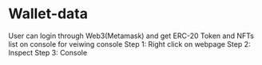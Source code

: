 # Wallet-data
User can login through Web3(Metamask)  and get ERC-20 Token and NFTs list on console
for veiwing console 
Step 1: Right click on webpage
Step 2: Inspect
Step 3: Console

